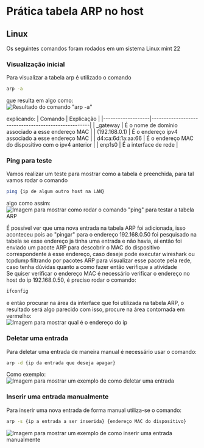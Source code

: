 # Prática tabela ARP no host

## Linux

Os seguintes comandos foram rodados em um sistema Linux mint 22

### Visualização inicial

Para visualizar a tabela arp é utilizado o comando

```bash
arp -a
```

que resulta em algo como: \
![Resultado do comando "arp -a"](./imgs/arp%20-a.png)

explicando:
| Comando | Explicação |
|-------------------|-----------------------------------------------------|
| \_gateway | É o nome de domínio associado a esse endereço MAC |
| (192.168.0.1) | É o endereço ipv4 associado a esse endereço MAC |
| d4:ca:6d:1a:aa:66 | É o endereço MAC do dispositivo com o ipv4 anterior |
| enp1s0 | É a interface de rede |

### Ping para teste

Vamos realizar um teste para mostrar como a tabela é preenchida, para tal vamos rodar o comando

```bash
ping {ip de algum outro host na LAN}
```

algo como assim: \
![Imagem para mostrar como rodar o comando "ping" para testar a tabela ARP](./imgs/ping%20then%20arp.png)

É possível ver que uma nova entrada na tabela ARP foi adicionada, isso aconteceu pois ao "pingar" para o endereço 192.168.0.50 foi pesquisado na tabela se esse endereço ja tinha uma entrada e não havia, ai então foi enviado um pacote ARP para descobrir o MAC do dispositivo correspondente à esse endereço, caso deseje pode executar wireshark ou tcpdump filtrando por pacotes ARP para visualizar esse pacote pela rede, caso tenha dúvidas quanto a como fazer então verifique a atividade \
Se quiser verificar o endereço MAC é necessário verificar o endereço no host do ip 192.168.0.50, é preciso rodar o comando:

```bash
ifconfig
```

e então procurar na área da interface que foi utilizada na tabela ARP, o resultado será algo parecido com isso, procure na área contornada em vermelho: \
![Imagem para mostrar qual é o endereço do ip](./imgs/MAC%20do%20vizinho.png)

### Deletar uma entrada

Para deletar uma entrada de maneira manual é necessário usar o comando:

```bash
arp -d {ip da entrada que deseja apagar}
```

Como exemplo: \
![Imagem para mostrar um exemplo de como deletar uma entrada](./imgs/arp%20delete.png)

### Inserir uma entrada manualmente

Para inserir uma nova entrada de forma manual utiliza-se o comando:

```bash
arp -s {ip a entrada a ser inserida} {endereço MAC do dispositivo}
```

![Imagem para mostrar um exemplo de como inserir uma entrada manualmente](./imgs/arp%20insert.png)
